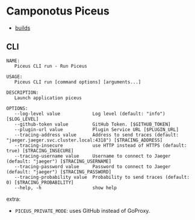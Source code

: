 # Camponotus Piceus

- [builds](https://traefiklabs.semaphoreci.com/projects/piceus)

## CLI

```
NAME:
   Piceus CLI run - Run Piceus

USAGE:
   Piceus CLI run [command options] [arguments...]

DESCRIPTION:
   Launch application piceus

OPTIONS:
   --log-level value            Log level (default: "info") [$LOG_LEVEL]
   --github-token value         GitHub Token. [$GITHUB_TOKEN]
   --plugin-url value           Plugin Service URL [$PLUGIN_URL]
   --tracing-address value      Address to send traces (default: "jaeger.jaeger.svc.cluster.local:4318") [$TRACING_ADDRESS]
   --tracing-insecure           use HTTP instead of HTTPS (default: true) [$TRACING_INSECURE]
   --tracing-username value     Username to connect to Jaeger (default: "jaeger") [$TRACING_USERNAME]
   --tracing-password value     Password to connect to Jaeger (default: "jaeger") [$TRACING_PASSWORD]
   --tracing-probability value  Probability to send traces (default: 0) [$TRACING_PROBABILITY]
   --help, -h                   show help
```

extra:

- `PICEUS_PRIVATE_MODE`: uses GitHub instead of GoProxy.
